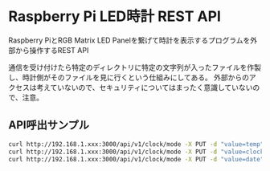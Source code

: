 Raspberry Pi LED時計 REST API
====

Raspberry PiとRGB Matrix LED Panelを繋げて時計を表示するプログラムを外部から操作するREST API

通信を受け付けたら特定のディレクトリに特定の文字列が入ったファイルを作製し、時計側がそのファイルを見に行くという仕組みにしてある。
外部からのアクセスは考えていないので、セキュリティについてはまったく意識していないので、注意。

## API呼出サンプル

```bash
curl http://192.168.1.xxx:3000/api/v1/clock/mode -X PUT -d "value=temp"
curl http://192.168.1.xxx:3000/api/v1/clock/mode -X PUT -d "value=clock"
curl http://192.168.1.xxx:3000/api/v1/clock/mode -X PUT -d "value=date"
```


